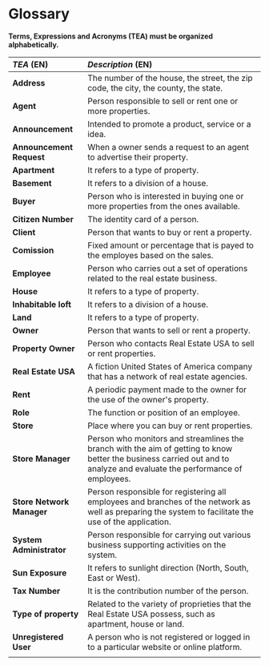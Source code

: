 # Glossary

**Terms, Expressions and Acronyms (TEA) must be organized alphabetically.**


| **_TEA_** (EN)            | **_Description_** (EN)                                                                                                                                                   |                                       
|:--------------------------|:-------------------------------------------------------------------------------------------------------------------------------------------------------------------------|
| **Address**               | The number of the house, the street, the zip code, the city, the county, the state.                                                                                      | 
| **Agent**                 | Person responsible to sell or rent one or more properties.                                                                                                               |
| **Announcement**          | Intended to promote a product, service or a idea.                                                                                                                        |
| **Announcement Request**  | When a owner sends a request to an agent to advertise their property.                                                                                                    |
| **Apartment**             | It refers to a type of property.                                                                                                                                         |
| **Basement**              | It refers to a division of a house.                                                                                                                                      |
| **Buyer**                 | Person who is interested in buying one or more properties from the ones available.                                                                                       |
| **Citizen Number**        | The identity card of a person.                                                                                                                                           |
| **Client**                | Person that wants to buy or rent a property.                                                                                                                             |
| **Comission**             | Fixed amount or percentage that is payed to the employes based on the sales.                                                                                             |
| **Employee**              | Person who carries out a set of operations related to the real estate business.                                                                                          |
| **House**                 | It refers to a type of property.                                                                                                                                         |
| **Inhabitable loft**      | It refers to a division of a house.                                                                                                                                      |
| **Land**                  | It refers to a type of property.                                                                                                                                         | 
| **Owner**                 | Person that wants to sell or rent a property.                                                                                                                            |
| **Property Owner**        | Person who contacts Real Estate USA to sell or rent properties.                                                                                                          | 
| **Real Estate USA**       | A fiction United States of America company that has a network of real estate agencies.                                                                                   |
| **Rent**                  | A periodic payment made to the owner for the use of the owner's property.                                                                                                |
| **Role**                  | The function or position of an employee.                                                                                                                                 |
| **Store**                 | Place where you can buy or rent properties.                                                                                                                              |
| **Store Manager**         | Person who monitors and streamlines the branch with the aim of getting to know better the business carried out and to analyze and evaluate the performance of employees. |
| **Store Network Manager** | Person responsible for registering all employees and branches of the network as well as preparing the system to facilitate the use of the application.                   |
| **System Administrator**  | Person responsible for carrying out various business supporting activities on the system.                                                                                |
| **Sun Exposure**          | It refers to sunlight direction (North, South, East or West).                                                                                                            |
| **Tax Number**            | It is the contribution number of the person.                                                                                                                             |
| **Type of property**      | Related to the variety of proprieties that the Real Estate USA possess, such as apartment, house or land.                                                                |
| **Unregistered User**     | A person who is not registered or logged in to a particular website or online platform.                                                                                  |
                                                                                                                                                                                                                                                                                                                                           |

